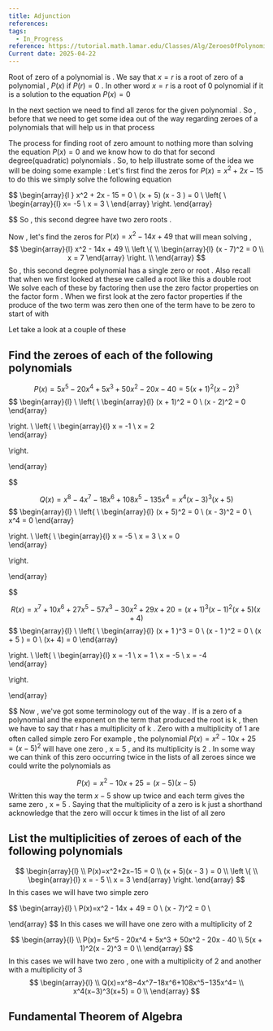 ```yaml
---
title: Adjunction
references: 
tags:
  - In_Progress
reference: https://tutorial.math.lamar.edu/Classes/Alg/ZeroesOfPolynomials.aspx
Current date: 2025-04-22
---
```


Root of zero  of a polynomial is . We say that $x=r$  is a root of zero of a polynomial , $P(x)$ if $P(r)=0$ . In other word  $x=r$ is a root of 0 polynomial  if it is a solution to the equation $P(x)=0$ 

In the next section we need to find all zeros for the given polynomial . So , before that we need to get some idea out of the way regarding zeroes of a polynomials that will help us in that process 


The process for finding root of zero amount to nothing more than solving the equation $P(x)=0$ and we know how to do that for second degree(quadratic) polynomials . So, to help illustrate some of the idea we will be doing some example : 
Let's  first find the zeros  for  $P(x) =x^2 + 2x  - 15$ to do this we simply solve the following equation 

$$
\begin{array}{l } 
x^2 + 2x  - 15   = 0 \\
(x + 5) (x - 3 )   = 0  \\
\left\{  \\
 \begin{array}{l} 
x=  -5   \\
x =  3 \\
\end{array}
 \right.
\end{array}

$$
So , this second degree have two zero roots  . 

Now , let's find the zeros for $P(x) =x^2 -14x+49$ that will mean solving , 
$$
\begin{array}{l}   
x^2  -  14x   +  49  \\
\left \{ \\
 \begin{array}{l}
(x - 7)^2 =   0   \\
x  =  7  
\end{array}
  \right. \\
\end{array}
$$
So ,  this second degree polynomial has a single zero or root . Also recall that when we first looked at these we called a root like this a double root  
We solve each of these by factoring then  use  the zero factor properties on the factor form .  When we first look at the zero factor properties if the produce of the two term was zero then one of the term have to be zero to start of with 

Let take a look at a couple of these 
## Find the zeroes of each of the following polynomials 
$$
P(x)=5x^5−20x^4+5x^3+50x^2−20x−40=5(x+1)^2(x−2)^3
$$
$$
\begin{array}{l} \\
\left\{  \\
 \begin{array}{l} 
(x + 1)^2  =  0  \\
(x - 2)^2  =   0  
\end{array} 

 \right.
 \\
\left\{  \\
 \begin{array}{l} 
x  = -1  \\
x =  2  
\end{array} 

 \right.

\end{array}

$$ 




$$
Q(x)=x^8−4x^7−18x^6+108x^5−135x^4=x^4(x−3)^3(x+5)
$$
$$
\begin{array}{l} \\
\left\{  \\
 \begin{array}{l} 
(x + 5)^2  =  0  \\
(x - 3)^2  =   0    \\
x^4  =  0 
\end{array} 

 \right.
 \\
\left\{  \\
 \begin{array}{l} 
x  = -5  \\
x =  3   \\
x  =  0  
\end{array} 

 \right.

\end{array}

$$ 


$$
R(x)=x^7+10x^6+27x^5−57x^3−30x^2+29x+20=(x+1)^3(x−1)^2(x+5)(x+4)
$$
$$
\begin{array}{l} \\
\left\{  \\
 \begin{array}{l} 
(x +  1 )^3 =  0   \\
(x  - 1 )^2   =  0   \\
(x  + 5 )  =  0   \\
(x+  4)  = 0 
\end{array} 

 \right.
 \\
\left\{  \\
 \begin{array}{l} 
x  = -1   \\
x =  1  \\
x  =  -5   \\
x =   -4   
\end{array} 

 \right.

\end{array}

$$
Now , we've got some terminology out of the way .  If is a zero of a polynomial and the exponent on the term that produced the root is  k , then we have to say that r has a multiplicity of k  . Zero with a multiplicity of 1 are often called simple zero 
For example , the polynomial $P(x) =  x^2-10x+25=(x-5)^2$ will have one zero , x = 5 , and its multiplicity is 2 . In some way we can think of this zero occurring twice in the lists of all zeroes since we could write the polynomials as 

$$
 P(x)  = x^2  - 10x  + 25  = (x - 5)(x - 5)
$$
Written this way the term $x-5$ show up twice and each term gives the same zero , x = 5  . Saying that the multiplicity of a zero is k just a shorthand acknowledge that the zero will occur k times in the list of all zero 
##  List the multiplicities of zeroes of each of the following polynomials  

$$
\begin{array}{l}  \\
P(x)=x^2+2x−15     =  0    \\
(x  +  5)(x  - 3 )   =   0  \\
\left  \{   \\
 \begin{array}{l} 
x =  - 5  \\
x   = 3  
\end{array}
\right.
\end{array}
$$
In this cases we will have two simple zero 


$$
\begin{array}{l}  \\
P(x)=x^2   - 14x  +  49    =  0    \\
(x    -  7)^2   =   0  \\

\end{array}
$$
In this cases we will have one zero with a multiplicity  of  2 





$$
\begin{array}{l}  \\
P(x)= 5x^5  - 20x^4  + 5x^3 + 50x^2  - 20x - 40        \\
 5(x + 1)^2(x - 2)^3  =   0  \\
\end{array}
$$
In this cases we will have two zero , one with a multiplicity of 2 and another with a multiplicity of  3  
$$
\begin{array}{l}  \\
Q(x)=x^8−4x^7−18x^6+108x^5−135x^4=      \\
x^4(x−3)^3(x+5) =   0  \\
\end{array}
$$


## Fundamental Theorem of Algebra 

